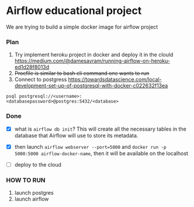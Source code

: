 # Airflow educational project
We are trying to build a simple docker image for airflow project 

### Plan  
1) Try implement heroku project in docker and deploy it in the clould https://medium.com/@damesavram/running-airflow-on-heroku-ed1d28f8013d
2) ~~Procfile is similar to bash cli command one wants to run~~
3) Connect to postgress https://towardsdatascience.com/local-development-set-up-of-postgresql-with-docker-c022632f13ea
```
psql postgresql://<username>:<databasepassword>@postgres:5432/<database>
```



### Done
  -[x] what is `airflow db init`? This will create all the necessary tables in the database that Airflow will use to store its metadata.
  -[x] then launch `airflow webserver --port=5000` and `docker run -p 5000:5000 airflow-docker-name`, then it will be available on the localhost
  -[ ] deploy to the cloud 


### HOW TO RUN
1) launch postgres
2) launch airflow
